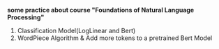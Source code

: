 **some practice about course "Foundations of Natural Language Processing"**

1. Classification Model(LogLinear and Bert)
2. WordPiece Algorithm & Add more tokens to a pretrained Bert Model
